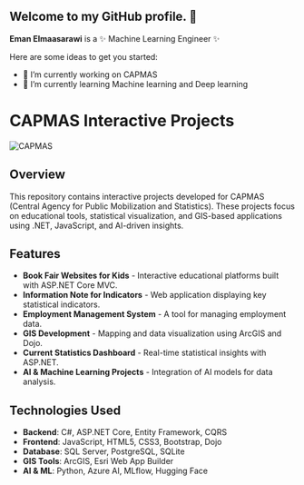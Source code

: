 ## Welcome to my GitHub profile. 👋

**Eman Elmaasarawi** is a ✨ Machine Learning Engineer ✨ 

Here are some ideas to get you started:

- 🔭 I’m currently working on CAPMAS
- 🌱 I’m currently learning Machine learning and Deep learning
# CAPMAS Interactive Projects  

![CAPMAS](https://www.capmas.gov.eg/Images/logo.png)  

## Overview  
This repository contains interactive projects developed for CAPMAS (Central Agency for Public Mobilization and Statistics). These projects focus on educational tools, statistical visualization, and GIS-based applications using .NET, JavaScript, and AI-driven insights.  

## Features  
- **Book Fair Websites for Kids** - Interactive educational platforms built with ASP.NET Core MVC.  
- **Information Note for Indicators** - Web application displaying key statistical indicators.  
- **Employment Management System** - A tool for managing employment data.  
- **GIS Development** - Mapping and data visualization using ArcGIS and Dojo.  
- **Current Statistics Dashboard** - Real-time statistical insights with ASP.NET.  
- **AI & Machine Learning Projects** - Integration of AI models for data analysis.  

## Technologies Used  
- **Backend**: C#, ASP.NET Core, Entity Framework, CQRS  
- **Frontend**: JavaScript, HTML5, CSS3, Bootstrap, Dojo  
- **Database**: SQL Server, PostgreSQL, SQLite  
- **GIS Tools**: ArcGIS, Esri Web App Builder  
- **AI & ML**: Python, Azure AI, MLflow, Hugging Face  

